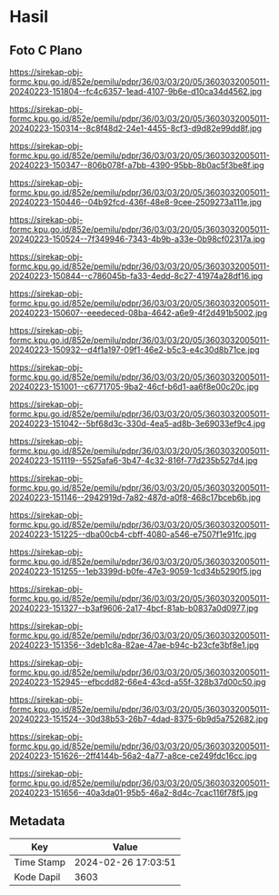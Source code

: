 # Hasil

## Foto C Plano

https://sirekap-obj-formc.kpu.go.id/852e/pemilu/pdpr/36/03/03/20/05/3603032005011-20240223-151804--fc4c6357-1ead-4107-9b6e-d10ca34d4562.jpg

https://sirekap-obj-formc.kpu.go.id/852e/pemilu/pdpr/36/03/03/20/05/3603032005011-20240223-150314--8c8f48d2-24e1-4455-8cf3-d9d82e99dd8f.jpg

https://sirekap-obj-formc.kpu.go.id/852e/pemilu/pdpr/36/03/03/20/05/3603032005011-20240223-150347--806b078f-a7bb-4390-95bb-8b0ac5f3be8f.jpg

https://sirekap-obj-formc.kpu.go.id/852e/pemilu/pdpr/36/03/03/20/05/3603032005011-20240223-150446--04b92fcd-436f-48e8-9cee-2509273a111e.jpg

https://sirekap-obj-formc.kpu.go.id/852e/pemilu/pdpr/36/03/03/20/05/3603032005011-20240223-150524--7f349946-7343-4b9b-a33e-0b98cf02317a.jpg

https://sirekap-obj-formc.kpu.go.id/852e/pemilu/pdpr/36/03/03/20/05/3603032005011-20240223-150844--c786045b-fa33-4edd-8c27-41974a28df16.jpg

https://sirekap-obj-formc.kpu.go.id/852e/pemilu/pdpr/36/03/03/20/05/3603032005011-20240223-150607--eeedeced-08ba-4642-a6e9-4f2d491b5002.jpg

https://sirekap-obj-formc.kpu.go.id/852e/pemilu/pdpr/36/03/03/20/05/3603032005011-20240223-150932--d4f1a197-09f1-46e2-b5c3-e4c30d8b71ce.jpg

https://sirekap-obj-formc.kpu.go.id/852e/pemilu/pdpr/36/03/03/20/05/3603032005011-20240223-151001--c6771705-9ba2-46cf-b6d1-aa6f8e00c20c.jpg

https://sirekap-obj-formc.kpu.go.id/852e/pemilu/pdpr/36/03/03/20/05/3603032005011-20240223-151042--5bf68d3c-330d-4ea5-ad8b-3e69033ef9c4.jpg

https://sirekap-obj-formc.kpu.go.id/852e/pemilu/pdpr/36/03/03/20/05/3603032005011-20240223-151119--5525afa6-3b47-4c32-816f-77d235b527d4.jpg

https://sirekap-obj-formc.kpu.go.id/852e/pemilu/pdpr/36/03/03/20/05/3603032005011-20240223-151146--2942919d-7a82-487d-a0f8-468c17bceb6b.jpg

https://sirekap-obj-formc.kpu.go.id/852e/pemilu/pdpr/36/03/03/20/05/3603032005011-20240223-151225--dba00cb4-cbff-4080-a546-e7507f1e91fc.jpg

https://sirekap-obj-formc.kpu.go.id/852e/pemilu/pdpr/36/03/03/20/05/3603032005011-20240223-151255--1eb3399d-b0fe-47e3-9059-1cd34b5290f5.jpg

https://sirekap-obj-formc.kpu.go.id/852e/pemilu/pdpr/36/03/03/20/05/3603032005011-20240223-151327--b3af9606-2a17-4bcf-81ab-b0837a0d0977.jpg

https://sirekap-obj-formc.kpu.go.id/852e/pemilu/pdpr/36/03/03/20/05/3603032005011-20240223-151356--3deb1c8a-82ae-47ae-b94c-b23cfe3bf8e1.jpg

https://sirekap-obj-formc.kpu.go.id/852e/pemilu/pdpr/36/03/03/20/05/3603032005011-20240223-152945--efbcdd82-66e4-43cd-a55f-328b37d00c50.jpg

https://sirekap-obj-formc.kpu.go.id/852e/pemilu/pdpr/36/03/03/20/05/3603032005011-20240223-151524--30d38b53-26b7-4dad-8375-6b9d5a752682.jpg

https://sirekap-obj-formc.kpu.go.id/852e/pemilu/pdpr/36/03/03/20/05/3603032005011-20240223-151626--2ff4144b-56a2-4a77-a8ce-ce249fdc16cc.jpg

https://sirekap-obj-formc.kpu.go.id/852e/pemilu/pdpr/36/03/03/20/05/3603032005011-20240223-151656--40a3da01-95b5-46a2-8d4c-7cac116f78f5.jpg


## Metadata

| Key        | Value               |
| ---------- | ------------------- |
| Time Stamp | 2024-02-26 17:03:51 |
| Kode Dapil | 3603                |



